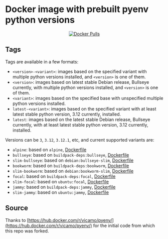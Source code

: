 # Docker image with prebuilt pyenv python versions

<div align="center">
  <a href="https://hub.docker.com/r/thepushkarp/pyenv"><img alt="Docker Pulls" src="https://img.shields.io/docker/pulls/thepushkarp/pyenv"></a>
</div>

## Tags
Tags are available in a few formats:

- `<version>-<variant>`: images based on the specified variant with multiple python versions installed, and `<version>` is one of them.
- `<version>`: images based on latest stable Debian release, Bullseye currently, with multiple python versions installed, and `<version>` is one of them.
- `<variant>`: images based on the specified base with unspecified multiple python versions installed.
- `latest-<variant>`: images based on the specified variant with at least latest stable python version, 3.12 currently, installed.
- `latest`: images based on the latest stable Debian release, Bullseye currently, with at least latest stable python version, 3.12 currently, installed.

Versions can be `3`, `3.12`, `3.12.1`, etc, and current supported variants are:

- `alpine`: based on `alpine`, [Dockerfile](https://github.com/thepushkarp/docker-pyenv/blob/main/alpine/Dockerfile)
- `bullseye`: based on `buildpack-deps:bullseye`, [Dockerfile](https://github.com/thepushkarp/docker-pyenv/blob/main/bullseye/Dockerfile)
- `slim-bullseye`: based on `debian:bullseye-slim`, [Dockerfile](https://github.com/thepushkarp/docker-pyenv/blob/main/bullseye/slim/Dockerfile)
- `bookworm`: based on `buildpack-deps:bookworm`, [Dockerfile](https://github.com/thepushkarp/docker-pyenv/blob/main/bookworm/Dockerfile)
- `slim-bookworm`: based on `debian:bookworm-slim`, [Dockerfile](https://github.com/thepushkarp/docker-pyenv/blob/main/bookworm/slim/Dockerfile)
- `focal`: based on `buildpack-deps:focal`, [Dockerfile](https://github.com/thepushkarp/docker-pyenv/blob/main/focal/Dockerfile)
- `slim-focal`: based on `ubuntu:focal`, [Dockerfile](https://github.com/thepushkarp/docker-pyenv/blob/main/focal/slim/Dockerfile)
- `jammy`: based on `buildpack-deps:jammy`, [Dockerfile](https://github.com/thepushkarp/docker-pyenv/blob/main/jammy/Dockerfile)
- `slim-jammy`: based on `ubuntu:jammy`, [Dockerfile](https://github.com/thepushkarp/docker-pyenv/blob/main/jammy/slim/Dockerfile)

## Source

Thanks to [https://hub.docker.com/r/vicamo/pyenv/](https://hub.docker.com/r/vicamo/pyenv/) for the initial code from which this repo was forked.
